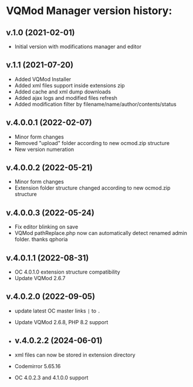 # VQMod Manager version history:

## v.1.0 (2021-02-01)
- Initial version with modifications manager and editor


## v.1.1 (2021-07-20)
- Added VQMod Installer
- Added xml files support inside extensions zip
- Added cache and xml dump downloads
- Added ajax logs and modified files refresh
- Added modification filter by filename/name/author/contents/status


## v.4.0.0.1 (2022-02-07)
- Minor form changes
- Removed "upload" folder according to new ocmod.zip structure
- New version numeration


## v.4.0.0.2 (2022-05-21)
- Minor form changes
- Extension folder structure changed according to new ocmod.zip structure


## v.4.0.0.3 (2022-05-24)
- Fix editor blinking on save
- VQMod pathReplace.php now can automatically detect renamed admin folder. thanks qphoria


## v.4.0.1.1 (2022-08-31)
- OC 4.0.1.0 extension structure compatibility
- Update VQMod 2.6.7


## v.4.0.2.0 (2022-09-05)
- update latest OC master links `|` to `.`
- Update VQMod 2.6.8, PHP 8.2 support

- ## v.4.0.2.2 (2024-06-01)
- xml files can now be stored in extension directory
- Codemirror 5.65.16
- OC 4.0.2.3 and 4.1.0.0 support
